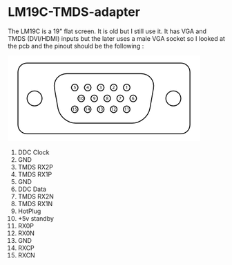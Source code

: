 # LM19C-TMDS-adapter
The LM19C is a 19" flat screen. It is old but I still use it.
It has VGA and TMDS (DVI/HDMI) inputs but the later uses a male VGA socket so I looked at the pcb and the pinout should be the following :

![Image of VGA plug](https://github.com/chrisnoisel/LM19C-DVI-adapter/raw/master/DE15_Connector_Pinout.png)

1. DDC Clock
2. GND
3. TMDS RX2P
4. TMDS RX1P
5. GND
6. DDC Data
7. TMDS RX2N
8. TMDS RX1N
9. HotPlug
10. +5v standby
11. RX0P
12. RX0N
13. GND
14. RXCP
15. RXCN
